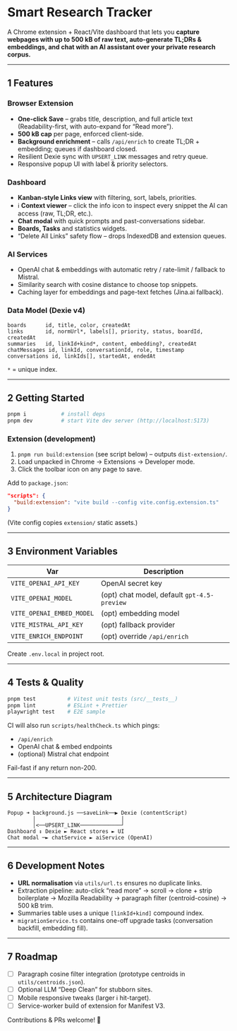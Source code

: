# Smart Research Tracker

A Chrome extension + React/Vite dashboard that lets you **capture webpages with up to 500 kB of raw text, auto-generate TL;DRs & embeddings, and chat with an AI assistant over your private research corpus.**

---

## 1  Features

### Browser Extension
* **One-click Save** – grabs title, description, and full article text (Readability-first, with auto-expand for “Read more”).
* **500 kB cap** per page, enforced client-side.
* **Background enrichment** – calls `/api/enrich` to create TL;DR + embedding; queues if dashboard closed.
* Resilient Dexie sync with `UPSERT_LINK` messages and retry queue.
* Responsive popup UI with label & priority selectors.

### Dashboard
* **Kanban-style Links view** with filtering, sort, labels, priorities.
* ℹ️ **Context viewer** – click the info icon to inspect every snippet the AI can access (raw, TL;DR, etc.).
* **Chat modal** with quick prompts and past-conversations sidebar.
* **Boards, Tasks** and statistics widgets.
* “Delete All Links” safety flow – drops IndexedDB and extension queues.

### AI Services
* OpenAI chat & embeddings with automatic retry / rate-limit / fallback to Mistral.
* Similarity search with cosine distance to choose top snippets.
* Caching layer for embeddings and page-text fetches (Jina.ai fallback).

### Data Model (Dexie v4)
```
boards      id, title, color, createdAt
links       id, normUrl*, labels[], priority, status, boardId, createdAt
summaries   id, linkId+kind*, content, embedding?, createdAt
chatMessages id, linkId, conversationId, role, timestamp
conversations id, linkIds[], startedAt, endedAt
```
`*` = unique index.

---

## 2  Getting Started

```bash
pnpm i           # install deps
pnpm dev         # start Vite dev server (http://localhost:5173)
```

### Extension (development)
1. `pnpm run build:extension` (see script below) – outputs `dist-extension/`.
2. Load unpacked in Chrome → Extensions → Developer mode.
3. Click the toolbar icon on any page to save.

Add to `package.json`:
```json
"scripts": {
  "build:extension": "vite build --config vite.config.extension.ts"
}
```
(Vite config copies `extension/` static assets.)

---

## 3  Environment Variables
| Var | Description |
|-----|-------------|
| `VITE_OPENAI_API_KEY` | OpenAI secret key |
| `VITE_OPENAI_MODEL`   | (opt) chat model, default `gpt-4.5-preview` |
| `VITE_OPENAI_EMBED_MODEL` | (opt) embedding model |
| `VITE_MISTRAL_API_KEY` | (opt) fallback provider |
| `VITE_ENRICH_ENDPOINT` | (opt) override `/api/enrich` |

Create `.env.local` in project root.

---

## 4  Tests & Quality

```bash
pnpm test          # Vitest unit tests (src/__tests__)
pnpm lint          # ESLint + Prettier
playwright test    # E2E sample
```

CI will also run `scripts/healthCheck.ts` which pings:
* `/api/enrich`
* OpenAI chat & embed endpoints
* (optional) Mistral chat endpoint

Fail-fast if any return non-200.

---

## 5  Architecture Diagram
```
Popup ➜ background.js ──saveLink──▶ Dexie (contentScript)
        │                           │
        │<──UPSERT_LINK─────────────┘
Dashboard ↕ Dexie ► React stores ► UI
Chat modal ─► chatService ► aiService (OpenAI)
```

---

## 6  Development Notes
* **URL normalisation** via `utils/url.ts` ensures no duplicate links.
* Extraction pipeline: auto-click “read more” → scroll → clone + strip boilerplate → Mozilla Readability → paragraph filter (centroid-cosine) → 500 kB trim.
* Summaries table uses a unique `[linkId+kind]` compound index.
* `migrationService.ts` contains one-off upgrade tasks (conversation backfill, embedding fill).

---

## 7  Roadmap
- [ ] Paragraph cosine filter integration (prototype centroids in `utils/centroids.json`).
- [ ] Optional LLM “Deep Clean” for stubborn sites.
- [ ] Mobile responsive tweaks (larger ℹ️ hit-target).
- [ ] Service-worker build of extension for Manifest V3.

Contributions & PRs welcome! :rocket:
